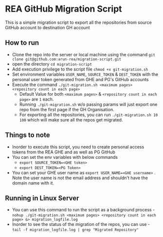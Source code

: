 # REA GitHub Migration Script
This is a simple migration script to export all the repositories from source GitHub account to destination GH account

## How to run
- Clone the repo into the server or local machine using the command `git clone git@github.com:arun-rea/migration-script.git`
- open the directory `cd migration-script`
- Add execution privilege to the script file `chmod +x git-migration.sh`
- Set environment variables `USER_NAME`, `SOURCE_TOKEN` & `DEST_TOKEN` with the personal user token generated from GHE and PG's GitHub accounts
- Execute the command `./git-migration.sh <maximum pages> <repository count in each page>`
    - Default Value for both `<maximum pages>` & `<repository count in each page>` are `1` each. 
    - Running `./git-migration.sh` w/o passing params will just export one repo from the first page if the GH Organisation.
    - For exporting all the repositories, you can run `./git-migration.sh 10 100` which will make sure all the repos get migrated.

## Things to note

- Inorder to execute this script, you need to create personal access tokens from the REA GHE and as well as PG GitHub
- You can set the env variables with below commands
    - `export SOURCE_TOKEN=<GHE token>`
    - `export DEST_TOKEN=<PG Token>`
- You can set your GHE user name as `export USER_NAME=<GHE username>` . Note the user name is not the email address and shouldn't have the domain name with it.

## Running in Linux Server
- You can use this command to run the script as a background process - `nohup ./git-migration.sh <maximum pages> <repository count in each page> &> migration_logfile.log`
- Inorder to see the status of the migration of the repos, you can use - `tail -f migration_logfile.log | grep "Migrated Repository"`